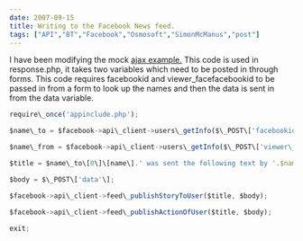 ```yaml
---
date: 2007-09-15
title: Writing to the Facebook News feed.
tags: ["API","BT","Facebook","Osmosoft","SimonMcManus","post"]
---
```

I have been modifying the mock [ajax example.](http://simonmcmanus.wordpress.com/2007/08/01/mock-ajax-in-facebook/ "mock ajax example") This code is used in response.php, it takes two variables which need to be posted in through forms. This code requires facebookid and viewer\_facefacebookid to be passed in from a form to look up the names and then the data is sent in from the data variable.  
```js
require\_once('appinclude.php');
```
  
```js
$name\_to = $facebook->api\_client->users\_getInfo($\_POST\['facebookid'\],'name, pic\_small');
```
  
```js
$name\_from = $facebook->api\_client->users\_getInfo($\_POST\['viewer\_facebookid'\],'name, pic\_small');
```
  
```js
$title = $name\_to\[0\]\[name\].' was sent the following text by '.$name\_from\[0\]\[name\].' from the <a href=http://apps.facebook.com/mojomob>Mojo Application</a>';
```
  
```js
$body = $\_POST\['data'\];
```
  
```js
$facebook->api\_client->feed\_publishStoryToUser($title, $body);
```
  
```js
$facebook->api\_client->feed\_publishActionOfUser($title, $body);
```
  
```js
exit;
```

        